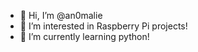 - 👋 Hi, I’m @an0malie
- 👀 I’m interested in Raspberry Pi projects!
- 🌱 I’m currently learning python!

<!---
an0malie/an0malie is a ✨ special ✨ repository because its `README.md` (this file) appears on your GitHub profile.
You can click the Preview link to take a look at your changes.
--->
